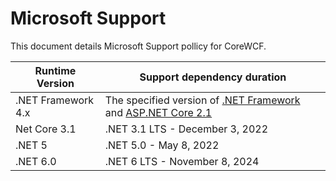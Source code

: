 # Microsoft Support

This document details Microsoft Support pollicy for CoreWCF.

Runtime Version | Support dependency duration |
--- | --- |
.NET Framework 4.x | The specified version of [.NET Framework](https://dotnet.microsoft.com/en-us/platform/support/policy/dotnet-framework) and [ASP.NET Core 2.1](https://dotnet.microsoft.com/en-us/platform/support/policy/aspnet) |
Net Core 3.1 | .NET 3.1 LTS - December 3, 2022 |
.NET 5 | .NET 5.0 - May 8, 2022 |
.NET 6.0 | .NET 6 LTS - November 8, 2024

